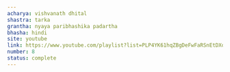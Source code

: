 ```yaml
---
acharya: vishvanath dhital
shastra: tarka
grantha: nyaya paribhashika padartha
bhasha: hindi
site: youtube
link: https://www.youtube.com/playlist?list=PLP4YK61hqZBgDeFwFaRSnEtDXqsjbFfxY
number: 8
status: complete
---
```

